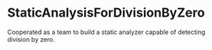 # StaticAnalysisForDivisionByZero
Cooperated as a team to build a static analyzer capable of detecting division by zero. 
